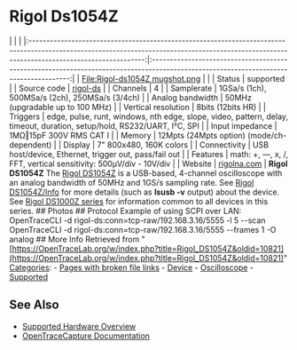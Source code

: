 # Rigol Ds1054Z

| | | |:--------------------------------------------------------------------------------------------------------------------------------------------------------------------------------------------:|:-------------------------------------------------------------------------------------------------------------------------------------:| | [File:Rigol-ds1054Z mugshot.png](https://OpenTraceLab.org/w/index.php?title=Special:Upload&wpDestFile=Rigol-ds1054Z_mugshot.png "File:Rigol-ds1054Z mugshot.png") | | | Status | supported | | Source code | [rigol-ds](http://github.com/OpenTraceLab/?p=OpenTraceCapture.git;a=tree;f=src/hardware/rigol-ds) | | Channels | 4 | | Samplerate | 1GSa/s (1ch), 500MSa/s (2ch), 250MSa/s (3/4ch) | | Analog bandwidth | 50MHz (upgradable up to 100 MHz) | | Vertical resolution | 8bits (12bits HR) | | Triggers | edge, pulse, runt, windows, nth edge, slope, video, pattern, delay, timeout, duration, setup/hold, RS232/UART, I²C, SPI | | Input impedance | 1MΩ‖15pF 300V RMS CAT I | | Memory | 12Mpts (24Mpts option) (mode/ch-dependent) | | Display | 7" 800x480, 160K colors | | Connectivity | USB host/device, Ethernet, trigger out, pass/fail out | | Features | math: +, —, x, /, FFT, vertical sensitivity: 500µV/div - 10V/div | | Website | [rigolna.com](http://www.rigolna.com/products/digital-oscilloscopes/ds1004z/ds1054z/) | **Rigol DS1054Z** The [Rigol DS1054Z](http://www.rigolna.com/products/digital-oscilloscopes/ds1000Z/ds1054z/) is a USB-based, 4-channel oscilloscope with an analog bandwidth of 50MHz and 1GS/s sampling rate. See [Rigol DS1054Z/Info](Rigol_DS1054Z/Info.html "Rigol DS1054Z/Info") for more details (such as **lsusb -v** output) about the device. See [Rigol DS1000Z series](Rigol_DS1000Z_series.html "Rigol DS1000Z series") for information common to all devices in this series. ## Photos ## Protocol Example of using SCPI over LAN: OpenTraceCLI -d rigol-ds:conn=tcp-raw/192.168.3.16/5555 -l 5 --scan OpenTraceCLI -d rigol-ds:conn=tcp-raw/192.168.3.16/5555 --frames 1 -O analog ## More Info
Retrieved from "[https://OpenTraceLab.org/w/index.php?title=Rigol_DS1054Z&oldid=10821](https://OpenTraceLab.org/w/index.php?title=Rigol_DS1054Z&oldid=10821)" 
[Categories](specialcategories-specialcategories.md): \- [Pages with broken file links](https://OpenTraceLab.org/w/index.php?title=Category:Pages_with_broken_file_links&action=edit&redlink=1 "Category:Pages with broken file links \(page does not exist\)") \- [Device](./Category:Device.html "Category:Device") \- [Oscilloscope](./Category:Oscilloscope.html "Category:Oscilloscope") \- [Supported](./Category:Supported.html "Category:Supported")

## See Also
- [Supported Hardware Overview](../supported-hardware.md)
- [OpenTraceCapture Documentation](../../opentracecapture/overview.md)

